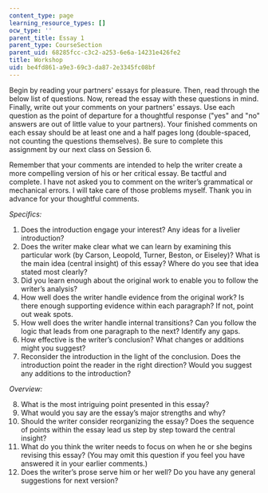 ```yaml
---
content_type: page
learning_resource_types: []
ocw_type: ''
parent_title: Essay 1
parent_type: CourseSection
parent_uid: 68285fcc-c3c2-a253-6e6a-14231e426fe2
title: Workshop
uid: be4fd861-a9e3-69c3-da87-2e3345fc08bf
---
```


Begin by reading your partners' essays for pleasure. Then, read through the below list of questions. Now, reread the essay with these questions in mind. Finally, write out your comments on your partners' essays. Use each question as the point of departure for a thoughtful response ("yes" and "no" answers are out of little value to your partners). Your finished comments on each essay should be at least one and a half pages long (double-spaced, not counting the questions themselves). Be sure to complete this assignment by our next class on Session 6.

Remember that your comments are intended to help the writer create a more compelling version of his or her critical essay. Be tactful and complete. I have not asked you to comment on the writer’s grammatical or mechanical errors. I will take care of those problems myself. Thank you in advance for your thoughtful comments.

_Specifics:_

1.  Does the introduction engage your interest? Any ideas for a livelier introduction?
2.  Does the writer make clear what we can learn by examining this particular work (by Carson, Leopold, Turner, Beston, or Eiseley)? What is the main idea (central insight) of this essay? Where do you see that idea stated most clearly?
3.  Did you learn enough about the original work to enable you to follow the writer’s analysis?
4.  How well does the writer handle evidence from the original work? Is there enough supporting evidence within each paragraph? If not, point out weak spots.
5.  How well does the writer handle internal transitions? Can you follow the logic that leads from one paragraph to the next? Identify any gaps.
6.  How effective is the writer’s conclusion? What changes or additions might you suggest?
7.  Reconsider the introduction in the light of the conclusion. Does the introduction point the reader in the right direction? Would you suggest any additions to the introduction?

_Overview:_

8.  What is the most intriguing point presented in this essay?
9.  What would you say are the essay’s major strengths and why?
10.  Should the writer consider reorganizing the essay? Does the sequence of points within the essay lead us step by step toward the central insight?
11.  What do you think the writer needs to focus on when he or she begins revising this essay? (You may omit this question if you feel you have answered it in your earlier comments.)
12.  Does the writer’s prose serve him or her well? Do you have any general suggestions for next version?